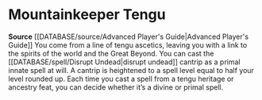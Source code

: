 ﻿---
id: '78'
name: Mountainkeeper Tengu
rarity: Common
rus_type_level: null
source: '[[DATABASE/source/Advanced Player''s Guide|Advanced Player''s Guide]]'
trait: null
type: Heritage

---
# Mountainkeeper Tengu

**Source** [[DATABASE/source/Advanced Player's Guide|Advanced Player's Guide]] 
You come from a line of tengu ascetics, leaving you with a link to the spirits of the world and the Great Beyond. You can cast the [[DATABASE/spell/Disrupt Undead|disrupt undead]] cantrip as a primal innate spell at will. A cantrip is heightened to a spell level equal to half your level rounded up. Each time you cast a spell from a tengu heritage or ancestry feat, you can decide whether it’s a divine or primal spell.